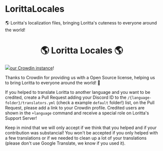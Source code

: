 # LorittaLocales
🌎 Loritta's localization files, bringing Loritta's cuteness to everyone around the world!


<p align="center">
<h1 align="center">🌎 Loritta Locales 🌎</h1>
<a href="https://loritta.crowdin.com/loritta"><img src="https://badges.crowdin.net/e/6c10e98cefdc325e76bd33fb9952e616/localized.svg></a>
</p>

Loritta's localization files, bringing Loritta's cuteness to everyone around the world!

If you want to contribute and help translating Loritta, go to [our Crowdin instance](https://loritta.crowdin.com/loritta)!

Thanks to Crowdin for providing us with a Open Source license, helping us to bring Loritta to everyone around the world! 💫

If you helped to translate Loritta to another language and you want to be credited, create a Pull Request adding your Discord ID to the `/{language-folder}/translators.yml` (check a example `default` folder!) list, on the Pull Request, please add a link to your Crowdin profile. Credited users are shown in the `+language` command and receive a special role on Loritta's Support Server!

Keep in mind that we will only accept if we think that you helped and if your contribution was substancial! You won't be accepted if you only helped with a few translations or if we needed to clean up a lot of your translations (please don't use Google Translate, we know if you used it).
